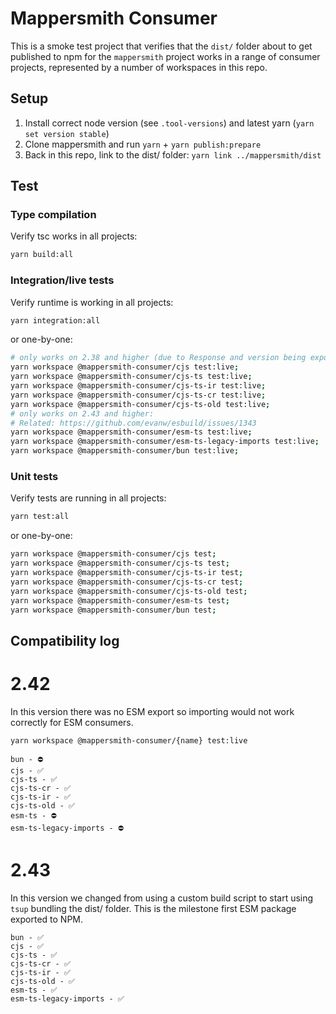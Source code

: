 # Mappersmith Consumer

This is a smoke test project that verifies that the `dist/` folder about to get published to npm for the `mappersmith` project works in a range of consumer projects, represented by a number of workspaces in this repo.

## Setup

1. Install correct node version (see `.tool-versions`) and latest yarn (`yarn set version stable`)
2. Clone mappersmith and run `yarn` + `yarn publish:prepare`
3. Back in this repo, link to the dist/ folder: `yarn link ../mappersmith/dist`

## Test

### Type compilation

Verify tsc works in all projects:

```sh
yarn build:all
```

### Integration/live tests

Verify runtime is working in all projects:

```sh
yarn integration:all
```

or one-by-one:

```sh
# only works on 2.38 and higher (due to Response and version being exported):
yarn workspace @mappersmith-consumer/cjs test:live;
yarn workspace @mappersmith-consumer/cjs-ts test:live;
yarn workspace @mappersmith-consumer/cjs-ts-ir test:live;
yarn workspace @mappersmith-consumer/cjs-ts-cr test:live;
yarn workspace @mappersmith-consumer/cjs-ts-old test:live;
# only works on 2.43 and higher:
# Related: https://github.com/evanw/esbuild/issues/1343
yarn workspace @mappersmith-consumer/esm-ts test:live;
yarn workspace @mappersmith-consumer/esm-ts-legacy-imports test:live;
yarn workspace @mappersmith-consumer/bun test:live;
```

### Unit tests

Verify tests are running in all projects:

```sh
yarn test:all
```

or one-by-one:

```sh
yarn workspace @mappersmith-consumer/cjs test;
yarn workspace @mappersmith-consumer/cjs-ts test;
yarn workspace @mappersmith-consumer/cjs-ts-ir test;
yarn workspace @mappersmith-consumer/cjs-ts-cr test;
yarn workspace @mappersmith-consumer/cjs-ts-old test;
yarn workspace @mappersmith-consumer/esm-ts test;
yarn workspace @mappersmith-consumer/bun test;
```

## Compatibility log

# 2.42

In this version there was no ESM export so importing would not work correctly for ESM consumers.

`yarn workspace @mappersmith-consumer/{name} test:live`

```
bun - ⛔️
cjs - ✅
cjs-ts - ✅
cjs-ts-cr - ✅
cjs-ts-ir - ✅
cjs-ts-old - ✅
esm-ts - ⛔️
esm-ts-legacy-imports - ⛔️
```

# 2.43

In this version we changed from using a custom build script to start using `tsup` bundling the dist/ folder. This is the milestone first ESM package exported to NPM.

```
bun - ✅
cjs - ✅
cjs-ts - ✅
cjs-ts-cr - ✅
cjs-ts-ir - ✅
cjs-ts-old - ✅
esm-ts - ✅
esm-ts-legacy-imports - ✅
```
